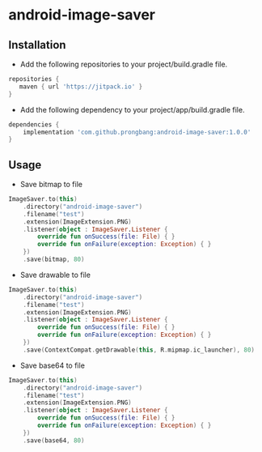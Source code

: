 # android-image-saver

## Installation

- Add the following repositories to your project/build.gradle file.

```groovy
repositories {
   maven { url 'https://jitpack.io' }
}
```

- Add the following dependency to your project/app/build.gradle file.

```groovy
dependencies {
    implementation 'com.github.prongbang:android-image-saver:1.0.0'
}
```

## Usage

- Save bitmap to file

```kotlin
ImageSaver.to(this)
    .directory("android-image-saver")
    .filename("test")
    .extension(ImageExtension.PNG)
    .listener(object : ImageSaver.Listener {
        override fun onSuccess(file: File) { }
        override fun onFailure(exception: Exception) { }
    })
    .save(bitmap, 80)
```

- Save drawable to file

```kotlin
ImageSaver.to(this)
    .directory("android-image-saver")
    .filename("test")
    .extension(ImageExtension.PNG)
    .listener(object : ImageSaver.Listener {
        override fun onSuccess(file: File) { }
        override fun onFailure(exception: Exception) { }
    })
    .save(ContextCompat.getDrawable(this, R.mipmap.ic_launcher), 80)
```

- Save base64 to file

```kotlin
ImageSaver.to(this)
    .directory("android-image-saver")
    .filename("test")
    .extension(ImageExtension.PNG)
    .listener(object : ImageSaver.Listener {
        override fun onSuccess(file: File) { }
        override fun onFailure(exception: Exception) { }
    })
    .save(base64, 80)
```